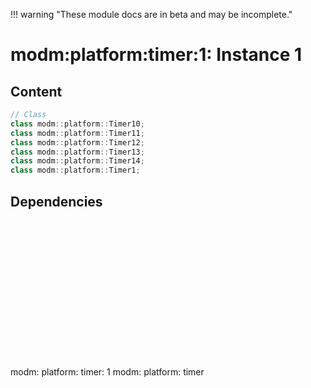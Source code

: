 !!! warning "These module docs are in beta and may be incomplete."

# modm:platform:timer:1: Instance 1



## Content

```cpp
// Class
class modm::platform::Timer10;
class modm::platform::Timer11;
class modm::platform::Timer12;
class modm::platform::Timer13;
class modm::platform::Timer14;
class modm::platform::Timer1;
```
## Dependencies

<?xml version="1.0" encoding="UTF-8" standalone="no"?>
<!DOCTYPE svg PUBLIC "-//W3C//DTD SVG 1.1//EN"
 "http://www.w3.org/Graphics/SVG/1.1/DTD/svg11.dtd">
<!-- Generated by graphviz version 2.40.1 (0)
 -->
<!-- Title: modm:platform:timer:1 Pages: 1 -->
<svg width="91pt" height="165pt"
 viewBox="0.00 0.00 91.00 165.00" xmlns="http://www.w3.org/2000/svg" xmlns:xlink="http://www.w3.org/1999/xlink">
<g id="graph0" class="graph" transform="scale(1 1) rotate(0) translate(4 161)">
<title>modm:platform:timer:1</title>
<polygon fill="#ffffff" stroke="transparent" points="-4,4 -4,-161 87,-161 87,4 -4,4"/>
<!-- modm_platform_timer_1 -->
<g id="node1" class="node">
<title>modm_platform_timer_1</title>
<polygon fill="#d3d3d3" stroke="#000000" stroke-width="2" points="83,-68 0,-68 0,0 83,0 83,-68"/>
<text text-anchor="middle" x="41.5" y="-52.8" font-family="Times,serif" font-size="14.00" fill="#000000">modm:</text>
<text text-anchor="middle" x="41.5" y="-37.8" font-family="Times,serif" font-size="14.00" fill="#000000">platform:</text>
<text text-anchor="middle" x="41.5" y="-22.8" font-family="Times,serif" font-size="14.00" fill="#000000">timer:</text>
<text text-anchor="middle" x="41.5" y="-7.8" font-family="Times,serif" font-size="14.00" fill="#000000">1</text>
</g>
<!-- modm_platform_timer -->
<g id="node2" class="node">
<title>modm_platform_timer</title>
<g id="a_node2"><a xlink:href="../modm-platform-timer" xlink:title="modm:&#10;platform:&#10;timer">
<polygon fill="#d3d3d3" stroke="#000000" points="83,-157 0,-157 0,-104 83,-104 83,-157"/>
<text text-anchor="middle" x="41.5" y="-141.8" font-family="Times,serif" font-size="14.00" fill="#000000">modm:</text>
<text text-anchor="middle" x="41.5" y="-126.8" font-family="Times,serif" font-size="14.00" fill="#000000">platform:</text>
<text text-anchor="middle" x="41.5" y="-111.8" font-family="Times,serif" font-size="14.00" fill="#000000">timer</text>
</a>
</g>
</g>
<!-- modm_platform_timer_1&#45;&gt;modm_platform_timer -->
<g id="edge1" class="edge">
<title>modm_platform_timer_1&#45;&gt;modm_platform_timer</title>
<path fill="none" stroke="#000000" d="M41.5,-68.0223C41.5,-76.2636 41.5,-85.113 41.5,-93.4847"/>
<polygon fill="#000000" stroke="#000000" points="38.0001,-93.7515 41.5,-103.7515 45.0001,-93.7516 38.0001,-93.7515"/>
</g>
</g>
</svg>

